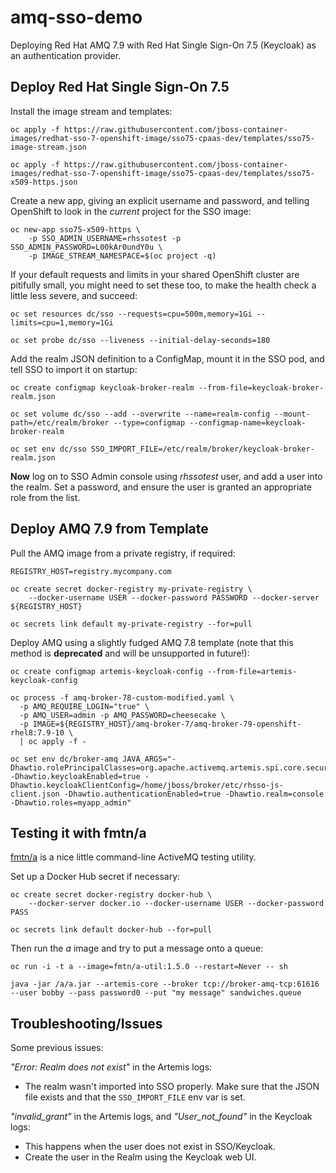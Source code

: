 # amq-sso-demo

Deploying Red Hat AMQ 7.9 with Red Hat Single Sign-On 7.5 (Keycloak) as an authentication provider.

## Deploy Red Hat Single Sign-On 7.5

Install the image stream and templates:

```
oc apply -f https://raw.githubusercontent.com/jboss-container-images/redhat-sso-7-openshift-image/sso75-cpaas-dev/templates/sso75-image-stream.json

oc apply -f https://raw.githubusercontent.com/jboss-container-images/redhat-sso-7-openshift-image/sso75-cpaas-dev/templates/sso75-x509-https.json
```

Create a new app, giving an explicit username and password, and telling OpenShift to look in the _current_ project for the SSO image:

```
oc new-app sso75-x509-https \
    -p SSO_ADMIN_USERNAME=rhssotest -p SSO_ADMIN_PASSWORD=L00kAr0undY0u \
    -p IMAGE_STREAM_NAMESPACE=$(oc project -q)
```

If your default requests and limits in your shared OpenShift cluster are pitifully small, you might need to set these too, to make the health check a little less severe, and succeed:

```
oc set resources dc/sso --requests=cpu=500m,memory=1Gi --limits=cpu=1,memory=1Gi

oc set probe dc/sso --liveness --initial-delay-seconds=180
```

Add the realm JSON definition to a ConfigMap, mount it in the SSO pod, and tell SSO to import it on startup:

```
oc create configmap keycloak-broker-realm --from-file=keycloak-broker-realm.json

oc set volume dc/sso --add --overwrite --name=realm-config --mount-path=/etc/realm/broker --type=configmap --configmap-name=keycloak-broker-realm

oc set env dc/sso SSO_IMPORT_FILE=/etc/realm/broker/keycloak-broker-realm.json
```

**Now** log on to SSO Admin console using _rhssotest_ user, and add a user into the realm. Set a password, and ensure the user is granted an appropriate role from the list.

## Deploy AMQ 7.9 from Template

Pull the AMQ image from a private registry, if required:

```
REGISTRY_HOST=registry.mycompany.com

oc create secret docker-registry my-private-registry \
    --docker-username USER --docker-password PASSWORD --docker-server ${REGISTRY_HOST}

oc secrets link default my-private-registry --for=pull
```

Deploy AMQ using a slightly fudged AMQ 7.8 template (note that this method is **deprecated** and will be unsupported in future!):

```
oc create configmap artemis-keycloak-config --from-file=artemis-keycloak-config

oc process -f amq-broker-78-custom-modified.yaml \
  -p AMQ_REQUIRE_LOGIN="true" \
  -p AMQ_USER=admin -p AMQ_PASSWORD=cheesecake \
  -p IMAGE=${REGISTRY_HOST}/amq-broker-7/amq-broker-79-openshift-rhel8:7.9-10 \
  | oc apply -f -

oc set env dc/broker-amq JAVA_ARGS="-Dhawtio.rolePrincipalClasses=org.apache.activemq.artemis.spi.core.security.jaas.RolePrincipal -Dhawtio.keycloakEnabled=true -Dhawtio.keycloakClientConfig=/home/jboss/broker/etc/rhsso-js-client.json -Dhawtio.authenticationEnabled=true -Dhawtio.realm=console -Dhawtio.roles=myapp_admin"
```

## Testing it with fmtn/a

[fmtn/a][a] is a nice little command-line ActiveMQ testing utility.

Set up a Docker Hub secret if necessary:

```
oc create secret docker-registry docker-hub \
    --docker-server docker.io --docker-username USER --docker-password PASS

oc secrets link default docker-hub --for=pull
```

Then run the _a_ image and try to put a message onto a queue:

```
oc run -i -t a --image=fmtn/a-util:1.5.0 --restart=Never -- sh

java -jar /a/a.jar --artemis-core --broker tcp://broker-amq-tcp:61616 --user bobby --pass password0 --put "my message" sandwiches.queue
```


## Troubleshooting/Issues

Some previous issues:

_"Error: Realm does not exist"_ in the Artemis logs:

- The realm wasn't imported into SSO properly. Make sure that the JSON file exists and that the `SSO_IMPORT_FILE` env var is set.

_"invalid_grant"_ in the Artemis logs, and _"User_not_found"_ in the Keycloak logs:

- This happens when the user does not exist in SSO/Keycloak.
- Create the user in the Realm using the Keycloak web UI.

[a]: https://github.com/fmtn/a
